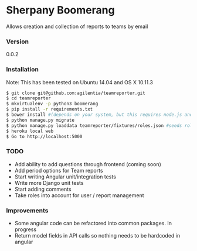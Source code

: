 # Sherpany Boomerang

Allows creation and collection of reports to teams by email

### Version
0.0.2
### Installation

Note: This has been tested on Ubuntu 14.04 and OS X 10.11.3

```sh
$ git clone git@github.com:agilentia/teamreporter.git
$ cd teamreporter
$ mkvirtualenv -p python3 boomerang
$ pip install -r requirements.txt
$ bower install #(depends on your system, but this requires node.js and npm)
$ python manage.py migrate
$ python manage.py loaddata teamreporter/fixtures/roles.json #seeds roles
$ heroku local web
$ Go to http://localhost:5000
```

### TODO
* Add ability to add questions through frontend (coming soon)
* Add period options for Team reports
* Start writing Angular unit/integration tests
* Write more Django unit tests 
* Start adding comments
* Take roles into account for user / report management

### Improvements
* Some angular code can be refactored into common packages.  In progress
* Return model fields in API calls so nothing needs to be hardcoded in angular
